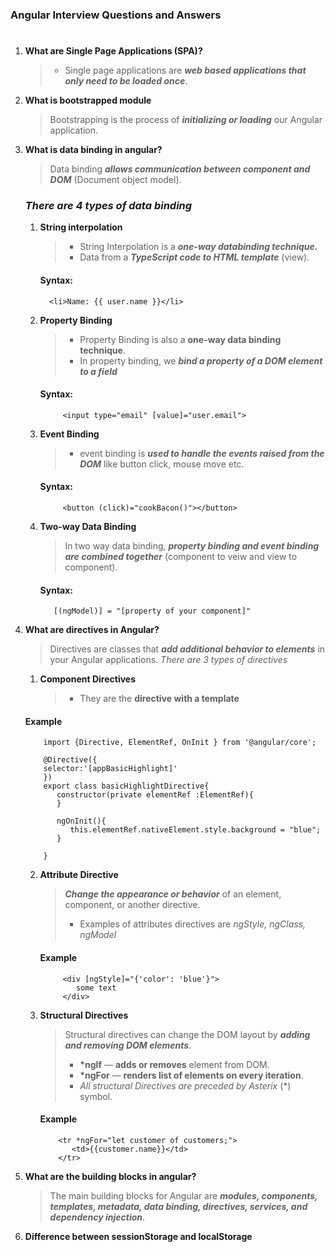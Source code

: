 ### **Angular Interview Questions and Answers**

#

1.  **What are Single Page Applications (SPA)?**

    > - Single page applications are **_web based applications that only need to be loaded once_**.

2.  **What is bootstrapped module**

    > Bootstrapping is the process of **_initializing or loading_** our Angular application.

3.  **What is data binding in angular?**

    > Data binding **_allows communication between component and DOM_** (Document object model).

    ### _There are 4 types of data binding_

    1.  **String interpolation**
        > - String Interpolation is a **_one-way databinding technique._**
        > - Data from a **_TypeScript code to HTML template_** (view).
        #### **Syntax:**
              <li>Name: {{ user.name }}</li>
    2.  **Property Binding**
        > - Property Binding is also a **one-way data binding technique**.
        > - In property binding, we **_bind a property of a DOM element to a field_**
        #### **Syntax:**
                 <input type="email" [value]="user.email">
    3.  **Event Binding**
        > - event binding is **_used to handle the events raised from the DOM_** like button click, mouse move etc.
        #### **Syntax:**
                 <button (click)="cookBacon()"></button>
    4.  **Two-way Data Binding**
        > In two way data binding, **_property binding and event binding are combined together_** (component to veiw and view to component).
        #### **Syntax:**
               [(ngModel)] = "[property of your component]"

4.  **What are directives in Angular?**

    > Directives are classes that **_add additional behavior to elements_** in your Angular applications.
    > _There are 3 types of directives_

    1. **Component Directives**
       > - They are the **directive with a template**

    #### **Example**

            import {Directive, ElementRef, OnInit } from '@angular/core';

            @Directive({
            selector:'[appBasicHighlight]'
            })
            export class basicHighlightDirective{
               constructor(private elementRef :ElementRef){
               }

               ngOnInit(){
                  this.elementRef.nativeElement.style.background = "blue";
               }

            }

    2.  **Attribute Directive**
        > **_Change the appearance or behavior_** of an element, component, or another directive.
        >
        > - Examples of attributes directives are _ngStyle, ngClass, ngModel_
        #### **Example**
                 <div [ngStyle]="{'color': 'blue'}">
                    some text
                 </div>
    3.  **Structural Directives**

        > Structural directives can change the DOM layout by **_adding and removing DOM elements_**.
        >
        > - **\*ngIf** — **adds or removes** element from DOM.
        > - **\*ngFor** — **renders list of elements on every iteration**.
        > - _All structural Directives are preceded by Asterix_ (\*) symbol.

        #### **Example**

                <tr *ngFor="let customer of customers;">
                   <td>{{customer.name}}</td>
                </tr>

5.  **What are the building blocks in angular?**
    > The main building blocks for Angular are **_modules, components, templates, metadata, data binding, directives, services, and dependency injection_**.
6.  **Difference between sessionStorage and localStorage**
